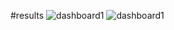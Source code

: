 #results
![dashboard1](https://github.com/SlinkX/JavaScriptNative/assets/144294415/694b441f-c00e-45a3-8302-a5374443464f)
![dashboard1](https://github.com/SlinkX/JavaScriptNative/assets/144294415/ec4f597a-6863-457e-b682-a6fcc4d4fa5d)
